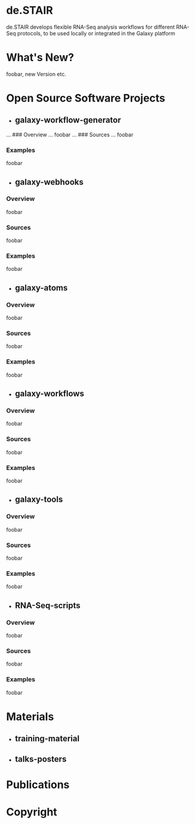 # de.STAIR
de.STAIR develops flexible RNA-Seq analysis workflows for different RNA-Seq protocols, to be used locally or integrated in the Galaxy platform

# What's New?
foobar, new Version etc.

# Open Source Software Projects
* ## galaxy-workflow-generator
... ### Overview
... foobar
... ### Sources
... foobar
### Examples
foobar
* ## galaxy-webhooks
### Overview
foobar
### Sources
foobar
### Examples
foobar
* ## galaxy-atoms
### Overview
foobar
### Sources
foobar
### Examples
foobar
* ## galaxy-workflows
### Overview
foobar
### Sources
foobar
### Examples
foobar
* ## galaxy-tools
### Overview
foobar
### Sources
foobar
### Examples
foobar
* ## RNA-Seq-scripts
### Overview
foobar
### Sources
foobar
### Examples
foobar

# Materials
* ## training-material
* ## talks-posters

# Publications

# Copyright
